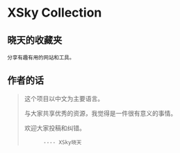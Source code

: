 # XSky Collection

## 晓天的收藏夹

    分享有趣有用的网站和工具。



## 作者的话

> 这个项目以中文为主要语言。
>
>    与大家共享优秀的资源，我觉得是一件很有意义的事情。
>
>    欢迎大家投稿和纠错。
>
>           ---- XSky晓天











